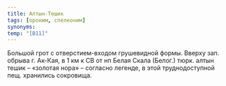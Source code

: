 ```yaml
---
title: Алтын-Тешик
tags: [ороним, спелеоним]
synonyms:
temp: "[В11]"
---
```


Большой грот с отверстием-входом грушевидной формы. Вверху зап. обрыва г.
Ак-Кая, в 1 км к СВ от нп Белая Скала (Белог.) тюрк. алтын тешик – «золотая
нора» – согласно легенде, в этой труднодоступной пещ. хранились сокровища.
